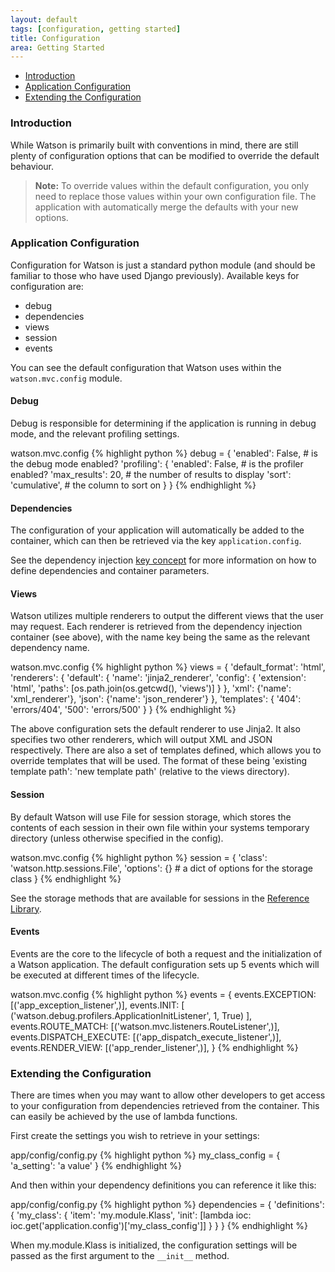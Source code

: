 ```yaml
---
layout: default
tags: [configuration, getting started]
title: Configuration
area: Getting Started
---
```

<section>

* [Introduction](#introduction)
* [Application Configuration](#application)
* [Extending the Configuration](#extending)


### <a id="introduction"></a>Introduction
While Watson is primarily built with conventions in mind, there are still plenty of configuration options that can be modified to override the default behaviour.

> **Note:** To override values within the default configuration, you only need to replace those values within your own configuration file. The application with automatically merge the defaults with your new options.

### <a id="application"></a>Application Configuration

Configuration for Watson is just a standard python module (and should be familiar to those who have used Django previously). Available keys for configuration are:

* debug
* dependencies
* views
* session
* events

You can see the default configuration that Watson uses within the `watson.mvc.config` module.

#### Debug

Debug is responsible for determining if the application is running in debug mode, and the relevant profiling settings.

<span class="sub">watson.mvc.config</span>
{% highlight python %}
debug = {
    'enabled': False,  # is the debug mode enabled?
    'profiling': {
        'enabled': False,  # is the profiler enabled?
        'max_results': 20,  # the number of results to display
        'sort': 'cumulative',  # the column to sort on
    }
}
{% endhighlight %}

#### Dependencies

The configuration of your application will automatically be added to the container, which can then be retrieved via the key `application.config`.

See the dependency injection [key concept](/watson/key-concepts/dependencyinjection.html#configuring) for more information on how to define dependencies and container parameters.

#### Views

Watson utilizes multiple renderers to output the different views that the user may request. Each renderer is retrieved
from the dependency injection container (see above), with the name key being the same as the relevant dependency name.

<span class="sub">watson.mvc.config</span>
{% highlight python %}
views = {
    'default_format': 'html',
    'renderers': {
        'default': {
            'name': 'jinja2_renderer',
            'config': {
                'extension': 'html',
                'paths': [os.path.join(os.getcwd(), 'views')]
            }
        },
        'xml': {'name': 'xml_renderer'},
        'json': {'name': 'json_renderer'}
    },
    'templates': {
        '404': 'errors/404',
        '500': 'errors/500'
    }
}
{% endhighlight %}

The above configuration sets the default renderer to use Jinja2. It also specifies two other renderers, which will output
XML and JSON respectively.
There are also a set of templates defined, which allows you to override templates that will be used. The format of these being 'existing template path': 'new template path' (relative to the views directory).


#### Session

By default Watson will use File for session storage, which stores the contents of each session in their own file
within your systems temporary directory (unless otherwise specified in the config).

<span class="sub">watson.mvc.config</span>
{% highlight python %}
session = {
    'class': 'watson.http.sessions.File',
    'options': {}  # a dict of options for the storage class
}
{% endhighlight %}

See the storage methods that are available for sessions in the [Reference Library](/watson/reference-library/http/sessions.html).


#### Events

Events are the core to the lifecycle of both a request and the initialization of a Watson application. The default configuration sets up 5 events which will be executed at different times of the lifecycle.

<span class="sub">watson.mvc.config</span>
{% highlight python %}
events = {
    events.EXCEPTION: [('app_exception_listener',)],
    events.INIT: [
        ('watson.debug.profilers.ApplicationInitListener', 1, True)
    ],
    events.ROUTE_MATCH: [('watson.mvc.listeners.RouteListener',)],
    events.DISPATCH_EXECUTE: [('app_dispatch_execute_listener',)],
    events.RENDER_VIEW: [('app_render_listener',)],
}
{% endhighlight %}

### <a id="extending"></a>Extending the Configuration

There are times when you may want to allow other developers to get access to your configuration from dependencies retrieved from the
container. This can easily be achieved by the use of lambda functions.

First create the settings you wish to retrieve in your settings:

<span class="sub">app/config/config.py</span>
{% highlight python %}
my_class_config = {
	'a_setting': 'a value'
}
{% endhighlight %}

And then within your dependency definitions you can reference it like this:

<span class="sub">app/config/config.py</span>
{% highlight python %}
dependencies = {
	'definitions': {
		'my_class': {
			'item': 'my.module.Klass',
			'init': [lambda ioc: ioc.get('application.config')['my_class_config']]
		}
	}
}
{% endhighlight %}

When my.module.Klass is initialized, the configuration settings will be passed as the first argument to the `__init__` method.

</section>
